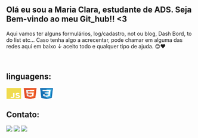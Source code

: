 ## Olá eu sou a Maria Clara, estudante de ADS. Seja Bem-vindo ao meu Git_hub!! <3

Aqui vamos ter alguns formulários, log/cadastro, not ou blog, Dash Bord, to do list etc...
Caso tenha algo a acrecentar, pode chamar em alguma das redes aqui em baixo ↓ aceito todo e qualquer tipo de ajuda. 
  😊❤️
  
  <div style="display: inline_block"><br>
  <h2 align="left">linguagens:</h2>
  <img align="center" alt="Maria Clara-Js" height="30" width="40"       src="https://raw.githubusercontent.com/devicons/devicon/master/icons/javascript/javascript-plain.svg">
  <img align="center" alt="Maria Clara-HTML" height="30" width="40"          src="https://raw.githubusercontent.com/devicons/devicon/master/icons/html5/html5-original.svg">
  <img align="center" alt="Maria Clara-CSS" height="30" width="40"
src="https://raw.githubusercontent.com/devicons/devicon/master/icons/css3/css3-original.svg">
</div>

 <div>
 <h2 align="left">Contato:</h2>
  <a href="https://www.instagram.com/mariaclara_2099/" target="_blank"><img src="https://img.shields.io/badge/-Instagram-%23E4405F?style=for-the-badge&logo=instagram&logoColor=white" target="_blank"></a>
  <a href="mailto:contatorafaballerini@gmail.com"><img
src="https://img.shields.io/badge/-Gmail-%23333?style=for-the-badge&logo=gmail&logoColor=white" target="_blank"></a>
  <a href="https://www.linkedin.com/in/maria-clara-franco-013aa622b/" target="_blank"><img src="https://img.shields.io/badge/-LinkedIn-%230077B5?style=for-the-badge&logo=linkedin&logoColor=white" target="_blank"></a>

</div>

